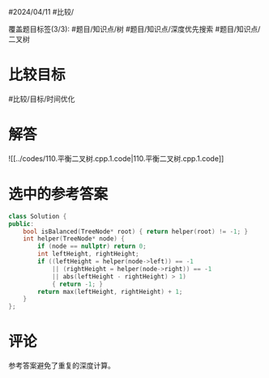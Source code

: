 #2024/04/11 #比较/

覆盖题目标签(3/3):   #题目/知识点/树 #题目/知识点/深度优先搜索 #题目/知识点/二叉树

# 比较目标

#比较/目标/时间优化

# 解答

![[../codes/110.平衡二叉树.cpp.1.code|110.平衡二叉树.cpp.1.code]]

# 选中的参考答案

``` CPP
class Solution {
public:
	bool isBalanced(TreeNode* root) { return helper(root) != -1; }
	int helper(TreeNode* node) {
		if (node == nullptr) return 0;
		int leftHeight, rightHeight;
		if ((leftHeight = helper(node->left)) == -1
			|| (rightHeight = helper(node->right)) == -1
			|| abs(leftHeight - rightHeight) > 1)
			{ return -1; }
		return max(leftHeight, rightHeight) + 1;
	}
};
```

# 评论

参考答案避免了重复的深度计算。